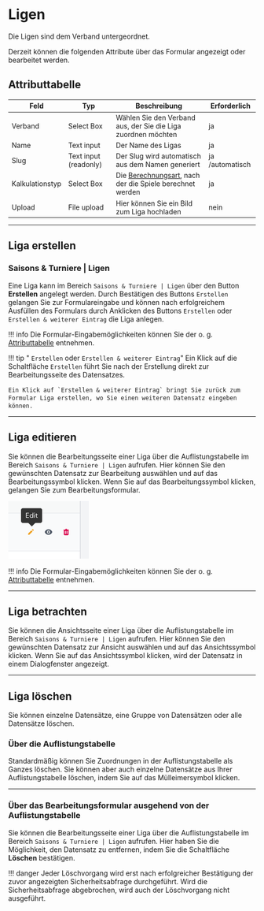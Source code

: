 # Ligen

Die Ligen sind dem Verband untergeordnet.

Derzeit können die folgenden Attribute über das Formular angezeigt oder bearbeitet werden.

## Attributtabelle

| Feld            | Typ                   | Beschreibung                                                                        | Erforderlich    |
| --------------- | --------------------- | ----------------------------------------------------------------------------------- | --------------- |
| Verband         | Select Box            | Wählen Sie den Verband aus, der Sie die Liga zuordnen möchten                       | ja              |
| Name            | Text input            | Der Name des Ligas                                                                  | ja              |
| Slug            | Text input (readonly) | Der Slug wird automatisch aus dem Namen generiert                                   | ja /automatisch |
| Kalkulationstyp | Select Box            | Die [Berechnungsart](calculation-types.de.md), nach der die Spiele berechnet werden | ja              |
| Upload          | File upload           | Hier können Sie ein Bild zum Liga hochladen                                         | nein            |

---

## Liga erstellen

### Saisons & Turniere | Ligen

Eine Liga kann im Bereich `Saisons & Turniere | Ligen` über den Button **Erstellen** angelegt werden. Durch Bestätigen des Buttons `Erstellen` gelangen Sie zur Formulareingabe und können nach erfolgreichem Ausfüllen des Formulars durch Anklicken des Buttons `Erstellen` oder `Erstellen & weiterer Eintrag` die Liga anlegen.

!!! info
	Die Formular-Eingabemöglichkeiten können Sie der o. g. [Attributtabelle](#attributtabelle) entnehmen.

!!! tip " `Erstellen` oder `Erstellen & weiterer Eintrag`"
	Ein Klick auf die Schaltfläche `Erstellen` führt Sie nach der Erstellung direkt zur Bearbeitungsseite des Datensatzes.

	Ein Klick auf `Erstellen & weiterer Eintrag` bringt Sie zurück zum Formular Liga erstellen, wo Sie einen weiteren Datensatz eingeben können.

---

## Liga editieren

Sie können die Bearbeitungsseite einer Liga über die Auflistungstabelle im Bereich  `Saisons & Turniere | Ligen` aufrufen. Hier können Sie den gewünschten Datensatz zur Bearbeitung auswählen und auf das Bearbeitungssymbol klicken. Wenn Sie auf das Bearbeitungssymbol klicken, gelangen Sie zum Bearbeitungsformular.

![](../assets/edit.png)

!!! info
	Die Formular-Eingabemöglichkeiten können Sie der o. g. [Attributtabelle](#attributtabelle) entnehmen.

---

## Liga betrachten

Sie können die Ansichtsseite einer Liga über die Auflistungstabelle im Bereich `Saisons & Turniere | Ligen` aufrufen. Hier können Sie den gewünschten Datensatz zur Ansicht auswählen und auf das Ansichtssymbol klicken. Wenn Sie auf das Ansichtssymbol klicken, wird der Datensatz in einem Dialogfenster angezeigt.

---

## Liga löschen

Sie können einzelne Datensätze, eine Gruppe von Datensätzen oder alle Datensätze löschen.

### Über die Auflistungstabelle

Standardmäßig können Sie Zuordnungen in der Auflistungstabelle als Ganzes löschen. Sie können aber auch einzelne Datensätze aus Ihrer Auflistungstabelle löschen, indem Sie auf das Mülleimersymbol klicken.

---

### Über das Bearbeitungsformular ausgehend von der Auflistungstabelle

Sie können die Bearbeitungsseite einer Liga über die Auflistungstabelle im Bereich  `Saisons & Turniere | Ligen` aufrufen.  Hier haben Sie die Möglichkeit, den Datensatz zu entfernen, indem Sie die Schaltfläche **Löschen** bestätigen.

!!! danger
	Jeder Löschvorgang wird erst nach erfolgreicher Bestätigung der zuvor angezeigten Sicherheitsabfrage durchgeführt. Wird die Sicherheitsabfrage abgebrochen, wird auch der Löschvorgang nicht ausgeführt.
